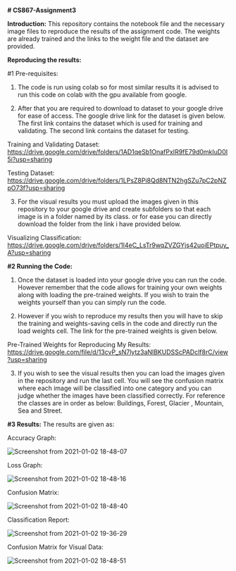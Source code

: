 **# CS867-Assignment3**

**Introduction:**
This repository contains the notebook file and the necessary image files to reproduce the results of the assignment code. The weights are already trained and the links to the weight file and the dataset are provided. 

**Reproducing the results:**

#1  Pre-requisites:

1) The code is run using colab so for most similar results it is advised to run this code on colab with the gpu available from google. 

2) After that you are required to download to dataset to your google drive for ease of access. The google drive link for the dataset is given below. The first link contains the dataset which is used for training and validating. The second link contains the dataset for testing. 

Training and Validating Dataset:
https://drive.google.com/drive/folders/1AD1qeSb1OnafPxIR9fE79d0mkIuD0I5i?usp=sharing

Testing Dataset:
https://drive.google.com/drive/folders/1LPsZ8Pi8Qd8NTN2hgSZu7pC2pNZpO73f?usp=sharing

3) For the visual results you must upload the images given in this repository to your google drive and create subfolders so that each image is in a folder named by its class. or for ease you can directly download the folder from the link i have provided below. 

Visualizing Classification:
https://drive.google.com/drive/folders/1l4eC_LsTr9wqZVZGYjs42uoiEPtpuy_A?usp=sharing

**#2  Running the Code:**

1) Once the dataset is loaded into your google drive you can run the code. However remember that the code allows for training your own weights along with loading the pre-trained weights. If you wish to train the weights yourself than you can simply run the code. 

2) However if you wish to reproduce my results then you will have to skip the training and weights-saving cells in the code and directly run the load weights cell. The link for the pre-trained weights is given below.

Pre-Trained Weights for Reproducing My Results:
https://drive.google.com/file/d/13cvP_sN7lytz3aNlBKUDSScPADclf8rC/view?usp=sharing

3) If you wish to see the visual results then you can load the images given in the repository and run the last cell. You will see the confusion matrix where each image will be classified into one category and you can judge whether the images have been classified correctly. For reference the classes are in order as below:
Buildings, Forest, Glacier , Mountain, Sea and Street.

**#3  Results:**
The results are given as:

Accuracy Graph:

![Screenshot from 2021-01-02 18-48-07](https://user-images.githubusercontent.com/74458556/103462910-6c033400-4d4a-11eb-8a07-125176870b7d.png)

Loss Graph: 

![Screenshot from 2021-01-02 18-48-16](https://user-images.githubusercontent.com/74458556/103462921-78878c80-4d4a-11eb-8903-5b0ddfa3304c.png)

Confusion Matrix:

![Screenshot from 2021-01-02 18-48-40](https://user-images.githubusercontent.com/74458556/103462930-89d09900-4d4a-11eb-814f-2facad89498b.png)

Classification Report:

![Screenshot from 2021-01-02 19-36-29](https://user-images.githubusercontent.com/74458556/103462894-4fff9280-4d4a-11eb-82bf-211a522f537b.png)

Confusion Matrix for Visual Data:

![Screenshot from 2021-01-02 18-48-51](https://user-images.githubusercontent.com/74458556/103462941-9bb23c00-4d4a-11eb-8308-0ac8135f4729.png)


